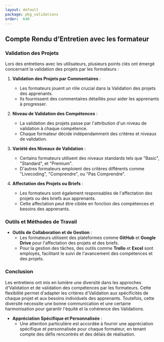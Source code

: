 ```yaml
---
layout: default
package: pkg_validations
order:  640
---
```

## Compte Rendu d'Entretien avec les formateur 

### Validation des Projets

Lors des entretiens avec les utilisateurs, plusieurs points clés ont émergé concernant la validation des projets par les formateurs :

1. **Validation des Projets par Commentaires** :
    - Les formateurs jouent un rôle crucial dans la Validation des projets des apprenants.
    - Ils fournissent des commentaires détaillés pour aider les apprenants à progresser.

2. **Niveau de Validation des Compétences** :
    - La validation des projets passe par l'attribution d'un niveau de validation à chaque compétence.
    - Chaque formateur décide indépendamment des critères et niveaux de validation.

3. **Variété des Niveaux de Validation** :
    - Certains formateurs utilisent des niveaux standards tels que "Basic", "Standard", et "Premium".
    - D'autres formateurs emploient des critères différents comme "Livecoding", "Comprendre", ou "Pas Comprendre".

4. **Affectation des Projets ou Briefs** :
    - Les formateurs sont également responsables de l'affectation des projets ou des briefs aux apprenants.
    - Cette affectation peut être ciblée en fonction des compétences et besoins des apprenants.

### Outils et Méthodes de Travail

- **Outils de Collaboration et de Gestion** :
    - Les formateurs utilisent des plateformes comme **GitHub** et **Google Drive** pour l'affectation des projets et des briefs.
    - Pour la gestion des tâches, des outils comme **Trello** et **Excel** sont employés, facilitant le suivi de l'avancement des compétences et des projets.

### Conclusion

Les entretiens ont mis en lumière une diversité dans les approches d'Validation et de validation des compétences par les formateurs. Cette flexibilité permet d'adapter les critères d'Validation aux spécificités de chaque projet et aux besoins individuels des apprenants. Toutefois, cette diversité nécessite une bonne communication et une certaine harmonisation pour garantir l'équité et la cohérence des Validations.

- **Appréciation Spécifique et Personnalisée** :
    - Une attention particulière est accordée à fournir une appréciation spécifique et personnalisée pour chaque formateur, en tenant compte des défis rencontrés et des délais de réalisation.


